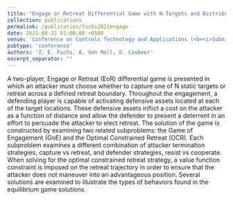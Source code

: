 ```yaml
---
title: "Engage or Retreat Differential Game with N-Targets and Distributed Defensive Assets"
collection: publications
permalink: /publication/fuchs2021engage
date: 2021-08-31 01:00:00 +0500
venue: 'Conference on Controls Technology and Applications (<b><i>Submitted for Review</i></b>)'
pubtype: 'conference'
authors: 'Z. E. Fuchs, A. Von Moll, D. Casbeer'
excerpt_separator: ""
---
```

A two-player, Engage or Retreat (EoR) differential game is presented in which an attacker must choose whether to capture one of N static targets or retreat across a defined retreat boundary. Throughout the engagement, a defending player is capable of activating defensive assets located at each of the target locations. These defensive assets inflict a cost on the attacker as a function of distance and allow the defender to present a deterrent in an effort to persuade the attacker to elect retreat. The solution of the game is constructed by examining two related subproblems: the Game of Engagement (GoE) and the Optimal Constrained Retreat (OCR). Each subproblem examines a different combination of attacker termination strategies, capture vs retreat, and defender strategies, resist vs cooperate. When solving for the optimal constrained retreat strategy, a value function constraint is imposed on the retreat trajectory in order to ensure that the attacker does not maneuver into an advantageous position. Several solutions are examined to illustrate the types of behaviors found in the equilibrium game solutions.
